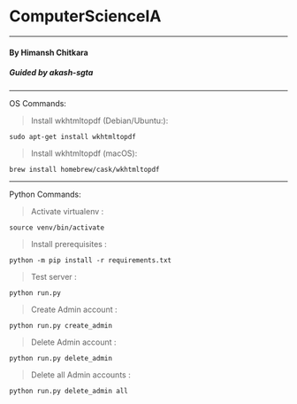 # ComputerScienceIA
___
#### By Himansh Chitkara
##### Guided by akash-sgta
___
OS Commands:
> Install wkhtmltopdf (Debian/Ubuntu:):
```
sudo apt-get install wkhtmltopdf
```
> Install wkhtmltopdf (macOS):
```
brew install homebrew/cask/wkhtmltopdf
```
___
Python Commands:
> Activate virtualenv :
```
source venv/bin/activate
```
> Install prerequisites :
```
python -m pip install -r requirements.txt
```
> Test server :
```
python run.py
```
> Create Admin account :
```
python run.py create_admin
```
> Delete Admin account :
```
python run.py delete_admin
```
> Delete all Admin accounts :
```
python run.py delete_admin all
```

